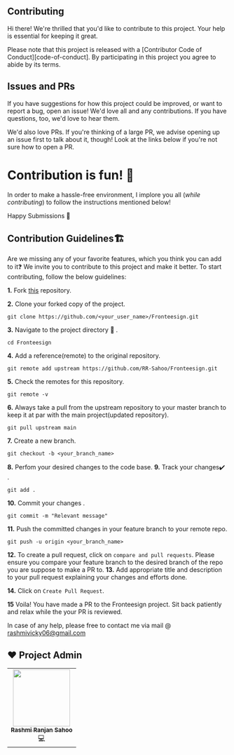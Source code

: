 ## Contributing

Hi there! We're thrilled that you'd like to contribute to this project. Your help is essential for keeping it great.

Please note that this project is released with a [Contributor Code of Conduct][code-of-conduct]. By participating in this project you agree to abide by its terms.

## Issues and PRs

If you have suggestions for how this project could be improved, or want to report a bug, open an issue! We'd love all and any contributions. If you have questions, too, we'd love to hear them.

We'd also love PRs. If you're thinking of a large PR, we advise opening up an issue first to talk about it, though! Look at the links below if you're not sure how to open a PR.

# Contribution is fun! :green_heart:

In order to make a hassle-free environment, I implore you all (_while contributing_) to follow the instructions mentioned below!

Happy Submissions :slightly_smiling_face:

## Contribution Guidelines🏗

Are we missing any of your favorite features, which you think you can add to it❓ We invite you to contribute to this project and make it better. 
To start contributing, follow the below guidelines: 

**1.**  Fork [this](https://github.com/RR-Sahoo/Fronteesign.git) repository.

**2.**  Clone your forked copy of the project.

```
git clone https://github.com/<your_user_name>/Fronteesign.git
```

**3.** Navigate to the project directory :file_folder: .

```
cd Fronteesign

```

**4.** Add a reference(remote) to the original repository.

```
git remote add upstream https://github.com/RR-Sahoo/Fronteesign.git
```
**5.** Check the remotes for this repository.
```
git remote -v
```
**6.** Always take a pull from the upstream repository to your master branch to keep it at par with the main project(updated repository).

```
git pull upstream main
```
**7.** Create a new branch.

```
git checkout -b <your_branch_name>
```

**8.** Perfom your desired changes to the code base.
**9.** Track your changes:heavy_check_mark: .

```
git add . 
```

**10.** Commit your changes .

```
git commit -m "Relevant message"
```

**11.** Push the committed changes in your feature branch to your remote repo.
```
git push -u origin <your_branch_name>
```

**12.** To create a pull request, click on `compare and pull requests`. Please ensure you compare your feature branch to the desired branch of the repo you are suppose to make a PR to.
**13.** Add appropriate title and description to your pull request explaining your changes and efforts done.


**14.** Click on `Create Pull Request`.

**15** Voila! You have made a PR to the Fronteesign project. Sit back patiently and relax while the your PR is reviewed. 

In case of any help, please free to contact me via mail @ rashmivicky06@gmail.com

## ❤️ Project Admin

<div align="center">
<table>
  <tbody><tr>
     <td align="center"><a href="https://github.com/RR-Sahoo"><img alt="" src="https://avatars.githubusercontent.com/u/77088143?v=4" width="130px;"><br><sub><b> Rashmi Ranjan Sahoo</b></sub></a><br>💻</td> </a></td>
  </tr>
</tbody></table>
</div>